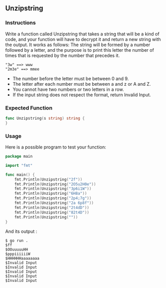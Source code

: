 ## Unzipstring

### Instructions

Write a function called Unzipstring that takes a string that will be a kind of code, and your function will have to decrypt it and return a new string with the output.
It works as follows:
The string will be formed by a number followed by a letter, and the purpose is to print this letter the number of times that is requested by the number that precedes it.
   
    "3w" ==> www
    "2m3e" ==> mmee

- The number before the letter must be between 0 and 9.
- The letter after each number must be between a and z or A and Z.
- You cannot have two numbers or two letters in a row.
- If the input string does not respect the format, return Invalid Input.

### Expected Function

```go
func Unzipstring(s string) string {
}
```

### Usage

Here is a possible program to test your function:

```go
package main

import "fmt"

func main() {
    fmt.Println(Unzipstring("2f"))
    fmt.Println(Unzipstring("2O5u2H0e"))
    fmt.Println(Unzipstring("3p6i1W"))
    fmt.Println(Unzipstring("6H8a"))
    fmt.Println(Unzipstring("2p4;7g"))
    fmt.Println(Unzipstring("2a 6p8f"))
    fmt.Println(Unzipstring("2t4dD"))
    fmt.Println(Unzipstring("82t4D"))
    fmt.Println(Unzipstring(""))
}
```

And its output :

```console
$ go run .
$ff
$OOuuuuuHH
$pppiiiiiiW
$HHHHHHaaaaaaaa
$Invalid Input
$Invalid Input
$Invalid Input
$Invalid Input
$Invalid Input
```
